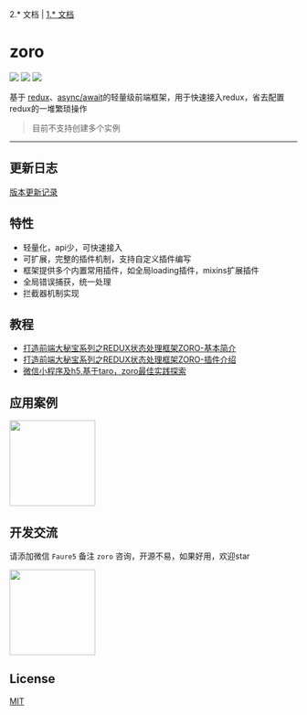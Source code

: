 2.* 文档 | [1.* 文档](https://github.com/FaureWu/zoro/blob/master/README-V1.md)

# zoro

[![](https://img.shields.io/npm/v/@opcjs/zoro.svg?style=flat-square)](https://npmjs.org/package/@opcjs/zoro)
[![](https://img.shields.io/npm/dt/@opcjs/zoro.svg?style=flat-square)](https://npmjs.org/package/@opcjs/zoro)
[![](https://img.shields.io/npm/l/@opcjs/zoro.svg?style=flat-square)](https://npmjs.org/package/@opcjs/zoro)

基于 [redux](https://github.com/reactjs/redux)、[async/await](https://developer.mozilla.org/en-US/docs/Web/JavaScript/Reference/Statements/async_function)的轻量级前端框架，用于快速接入redux，省去配置redux的一堆繁琐操作

> 目前不支持创建多个实例

---

## 更新日志

[版本更新记录](https://github.com/FaureWu/zoro/releases)

## 特性

* 轻量化，api少，可快速接入
* 可扩展，完整的插件机制，支持自定义插件编写
* 框架提供多个内置常用插件，如全局loading插件，mixins扩展插件
* 全局错误捕获，统一处理
* 拦截器机制实现

## 教程

* [打造前端大秘宝系列之REDUX状态处理框架ZORO-基本简介](https://www.jianshu.com/p/19f852252500)
* [打造前端大秘宝系列之REDUX状态处理框架ZORO-插件介绍](https://www.jianshu.com/p/d262c2920537)
* [微信小程序及h5,基于taro，zoro最佳实践探索](https://www.jianshu.com/p/7c27dbbc080f)

## 应用案例

<img src="https://img.baobeicang.com/user_upload/rc-upload-1539741270100-2.jpeg" width="150" />

## 开发交流

请添加微信 `Faure5` 备注 `zoro` 咨询，开源不易，如果好用，欢迎star

<img src="https://img.baobeicang.com/user_upload/rc-upload-1539676937885-2.jpeg" width="150" />

## License

[MIT](https://tldrlegal.com/license/mit-license)
